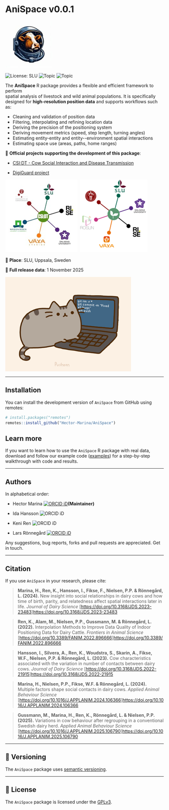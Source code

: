 # AniSpace v0.0.1

![AniSpace Logo](logo/logo.jpg)

<img src="https://img.shields.io/badge/license-SLU-green.svg" alt="License: SLU"/> <img src="https://img.shields.io/badge/topic-Animal%20Movement-orange.svg" alt="Topic"/> <img src="https://img.shields.io/badge/topic-Position%20Data-blue.svg" alt="Topic"/>

The **AniSpace** R package provides a flexible and efficient framework to perform\
spatial analysis of livestock and wild animal populations. It is specifically\
designed for **high-resolution position data** and supports workflows such as:

-   Cleaning and validation of position data
-   Filtering, interpolating and refining location data
-   Deriving the precision of the positioning system
-   Deriving movement metrics (speed, step length, turning angles)
-   Estimating entity-entity and entity--environment spatial interactions
-   Estimating space use (areas, paths, home ranges)

🔗 **Official projects supporting the development of this package**:

-   [CSI:DT - Cow Social Interaction and Disease Transmission](https://www.slu.se/en/research/research-catalogue/projekt/d/precision-livestock-breeding--improving-both-health-and-production-in-dairy-cattle/)

-   [DigiGuard project](https://www.slu.se/en/research/research-catalogue/projekt/d/digiguard-project/)

![CSIDT Logo](man/figures/CSIDTLogo.jpg)  ![DigiGuard Logo](man/figures/DGLogo.png)

📍 **Place**: SLU, Uppsala, Sweden

📅 **Full release data**: 1 November 2025

![Cat coding](https://raw.githubusercontent.com/fate0/fate0/master/artwork/pusheencode.gif)

------------------------------------------------------------------------

## Installation

You can install the development version of `AniSpace` from GitHub using remotes:

``` r
# install.packages("remotes")
remotes::install_github("Hector-Marina/AniSpace")
```

## Learn more

If you want to learn how to use the `AniSpace` R package with real data, download and follow our example code ([examples](https://github.com/Hector-Marina/AniSpace/examples.html)) for a step-by-step walkthrough with code and results.

------------------------------------------------------------------------

## Authors

In alphabetical order:

-   Hector Marina [![ORCID iD](https://info.orcid.org/wp-content/uploads/2019/11/orcid_16x16.png)](https://orcid.org/0000-0001-9226-2902)**(Maintainer)**

-   Ida Hansson ![ORCID iD](https://info.orcid.org/wp-content/uploads/2019/11/orcid_16x16.png)

-   Keni Ren ![ORCID iD](https://info.orcid.org/wp-content/uploads/2019/11/orcid_16x16.png)

-   Lars Rönnegård [![ORCID iD](https://info.orcid.org/wp-content/uploads/2019/11/orcid_16x16.png)](https://orcid.org/0000-0002-1057-5401)

Any suggestions, bug reports, forks and pull requests are appreciated. Get in touch.

------------------------------------------------------------------------

## Citation

If you use `AniSpace` in your research, please cite:

> **Marina, H., Ren, K., Hansson, I., Fikse, F., Nielsen, P.P. & Rönnegård, L. (2024).** New insight into social relationships in dairy cows and how time of birth, parity, and relatedness affect spatial interactions later in life. *Journal of Dairy Science* [<https://doi.org/10.3168/JDS.2023-23483>]<https://doi.org/10.3168/JDS.2023-23483>

> **Ren, K., Alam, M., Nielsen, P.P., Gussmann, M. & Rönnegård, L. (2022).** Interpolation Methods to Improve Data Quality of Indoor Positioning Data for Dairy Cattle. *Frontiers in Animal Science* [<https://doi.org/10.3389/FANIM.2022.896666>]<https://doi.org/10.3389/FANIM.2022.896666>

> **Hansson, I., Silvera, A., Ren, K., Woudstra, S., Skarin, A., Fikse, W.F., Nielsen, P.P. & Rönnegård, L. (2023).** Cow characteristics associated with the variation in number of contacts between dairy cows. *Journal of Dairy Science* [<https://doi.org/10.3168/JDS.2022-21915>]<https://doi.org/10.3168/JDS.2022-21915>

> **Marina, H., Nielsen, P.P., Fikse, W.F. & Rönnegård, L. (2024).** Multiple factors shape social contacts in dairy cows. *Applied Animal Behaviour Science* [<https://doi.org/10.1016/J.APPLANIM.2024.106366>]<https://doi.org/10.1016/J.APPLANIM.2024.106366>

> **Gussmann, M., Marina, H., Ren, K., Rönnegård, L. & Nielsen, P.P. (2025).** Variations in cow behaviour after regrouping in a conventional Swedish dairy herd. *Applied Animal Behaviour Science* [<https://doi.org/10.1016/J.APPLANIM.2025.106790>]<https://doi.org/10.1016/J.APPLANIM.2025.106790>

------------------------------------------------------------------------

## 📖 Versioning

The `AniSpace` package uses [semantic versioning](https://semver.org/).

------------------------------------------------------------------------

## 📜 License

The `AniSpace` package is licensed under the [GPLv3](https://github.com/stewid/SimInf/blob/main/LICENSE).
